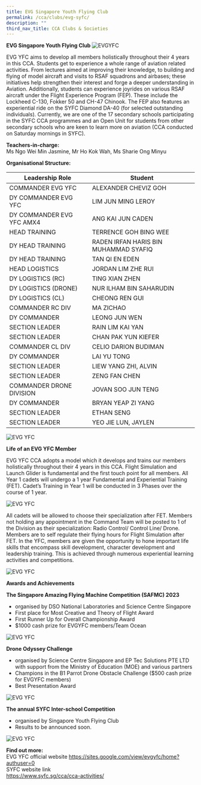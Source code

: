 ```yaml
---
title: EVG Singapore Youth Flying Club
permalink: /cca/clubs/evg-syfc/
description: ""
third_nav_title: CCA Clubs & Societies
---
```

**EVG Singapore Youth Flying Club**
![EVGYFC](/images/evgyfc_01.jpg)

EVG YFC aims to develop all members holistically throughout their 4 years in this CCA. Students get to experience a whole range of aviation related activities. From lectures aimed at improving their knowledge, to building and flying of model aircraft and visits to RSAF squadrons and airbases; these initiatives help strengthen their interest and forge a deeper understanding in Aviation. Additionally, students can experience joyrides on various RSAF aircraft under the Flight Experience Program (FEP). These include the Lockheed C-130, Fokker 50 and CH-47 Chinook. The FEP also features an experiential ride on the SYFC Diamond DA-40 (for selected outstanding individuals). Currently, we are one of the 17 secondary schools participating in the SYFC CCA programmes and an Open Unit for students from other secondary schools who are keen to learn more on aviation (CCA conducted on Saturday mornings in SYFC).

**Teachers-in-charge:**  
Ms Ngo Wei Min Jasmine, Mr Ho Kok Wah, Ms Sharie Ong Minyu

**Organisational Structure:**

| Leadership Role | Student                                  |
|---------------------------------|-------------------------------------------------------|
| COMMANDER EVG YFC | ALEXANDER CHEVIZ GOH                                           |
| DY COMMANDER EVG YFC | LIM JUN MING LEROY                                          |
| DY COMMANDER EVG YFC AMX4 | ANG KAI JUN CADEN                                          |
| HEAD TRAINING          | TERRENCE GOH BING WEE                                    |
| DY HEAD TRAINING                | RADEN IRFAN HARIS BIN MUHAMMAD SYAFIQ                                     |
| DY HEAD TRAINING         | TAN QI EN EDEN                                   |
| HEAD LOGISTICS                           | JORDAN LIM ZHE RUI                    |
| DY LOGISTICS (RC)                 | TING XIAN ZHEN                                    |
| DY LOGISTICS (DRONE)                   | NUR ILHAM BIN SAHARUDIN                                |
DY LOGISTICS (CL)         | CHEONG REN GUI                               |
| COMMANDER RC DIV                   | MA ZICHAO |
| DY COMMANDER         | LEONG JUN WEN                               |
| SECTION LEADER         | RAIN LIM KAI YAN                               |
| SECTION LEADER         |  CHAN PAK YUN KIEFER|
COMMANDER CL DIV         | CELIO DARION BUDIMAN                               |
| DY COMMANDER      | LAI YU TONG                              |
| SECTION LEADER      | LIEW YANG ZHI, ALVIN                                 |
SECTION LEADER                   | ZENG FAN CHEN                                |
COMMANDER DRONE DIVISION                   | JOVAN SOO JUN TENG                                |
DY COMMANDER      | BRYAN YEAP ZI YANG                              |
| SECTION LEADER      | ETHAN SENG                                 |
SECTION LEADER                   | YEO JIE LUN, JAYLEN                                |

![EVG YFC](/images/evgyfc_03.jpeg)


**Life of an EVG YFC Member**

EVG YFC CCA adopts a model which it develops and trains our members holistically throughout their 4 years in this CCA. Flight Simulation and Launch Glider is fundamental and the first touch point for all members. All Year 1 cadets will undergo a 1 year Fundamental and Experiential Training (FET). Cadet’s Training in Year 1 will be conducted in 3 Phases over the course of 1 year.

![EVG YFC](/images/evgyfc_02.jpeg)

All cadets will be allowed to choose their specialization after FET. Members not holding any appointment in the Command Team will be posted to 1 of the Division as their specialization: Radio Control/ Control Line/ Drone. Members are to self regulate their flying hours for Flight Simulation after FET. In the YFC, members are given the opportunity to hone important life skills that encompass skill development, character development and leadership training. This is achieved through numerous experiential learning activities and competitions.

![EVG YFC](/images/evgyfc_04.jpg)

**Awards and Achievements**

**The Singapore Amazing Flying Machine Competition (SAFMC) 2023**

- organised by DSO National Laboratories and Science Centre Singapore
- First place for Most Creative and Theory of Flight Award
- First Runner Up for Overall Championship Award
- $1000 cash prize for EVGYFC members/Team Ocean

![EVG YFC](/images/evgyfc_05.jpg)

**Drone Odyssey Challenge**

- organised by Science Centre Singapore and EP Tec Solutions PTE LTD with support from the Ministry of Education (MOE) and various partners
- Champions in the B1 Parrot Drone Obstacle Challenge ($500 cash prize for EVGYFC members)
- Best Presentation Award

![EVG YFC](/images/evgyfc_06.jpeg)

**The annual SYFC Inter-school Competition**

- organised by Singapore Youth Flying Club
- Results to be announced soon.

![EVG YFC](/images/evgyfc%2007.jpeg)

<p><strong>Find out more: </strong><br>EVG YFC official website <a href="https://sites.google.com/view/evgyfc/home?authuser=0">https://sites.google.com/view/evgyfc/home?authuser=0</a><br>SYFC website link <br><a href="https://www.syfc.sg/cca/cca-activities/">https://www.syfc.sg/cca/cca-activities/</a></p>